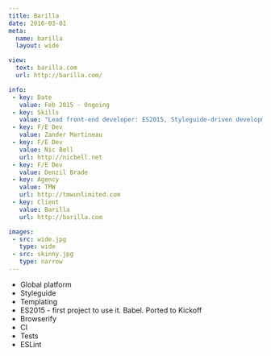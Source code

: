 ```yaml
---
title: Barilla
date: 2016-03-01
meta:
  name: barilla
  layout: wide

view:
  text: barilla.com
  url: http://barilla.com/

info:
 - key: Date
   value: Feb 2015 - Ongoing
 - key: Skills
   value: "Lead front-end developer: ES2015, Styleguide-driven development"
 - key: F/E Dev
   value: Zander Martineau
 - key: F/E Dev
   value: Nic Bell
   url: http://nicbell.net
 - key: F/E Dev
   value: Denzil Brade
 - key: Agency
   value: TMW
   url: http://tmwunlimited.com
 - key: Client
   value: Barilla
   url: http://barilla.com

images:
 - src: wide.jpg
   type: wide
 - src: skinny.jpg
   type: narrow
---
```


- Global platform
- Styleguide
- Templating
- ES2015 - first project to use it. Babel. Ported to Kickoff
- Browserify
- CI
- Tests
- ESLint
